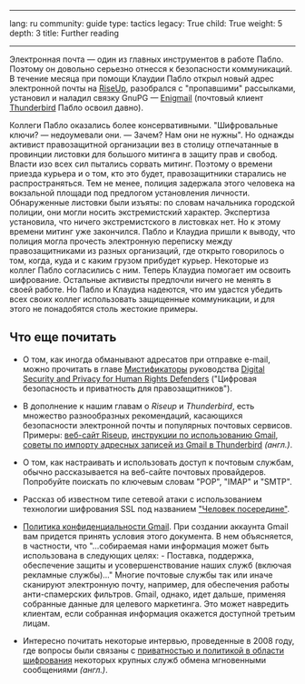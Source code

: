 

---

lang: ru
community: guide
type: tactics
legacy: True
child: True
weight: 5
depth: 3
title: Further reading

---

Электронная почта — один из главных инструментов в работе Пабло.
Поэтому он довольно серьезно отнесся к безопасности коммуникаций. В
течение месяца при помощи Клаудии Пабло открыл новый адрес электронной
почты на [RiseUp](/ru/glossary#RiseUp), разобрался с &quot;пропавшими&quot; рассылками, установил и наладил связку GnuPG
— [Enigmail](/ru/glossary#Enigmail) (почтовый клиент [Thunderbird](/ru/glossary#Thunderbird) Пабло освоил давно).

Коллеги Пабло оказались более консервативными. &quot;Шифровальные ключи?
— недоумевали они. — Зачем? Нам они не нужны&quot;. Но однажды активист
правозащитной организации вез в столицу отпечатанные в провинции
листовки для большого митинга в защиту прав и свобод. Власти изо всех
сил пытались сорвать митинг. Поэтому о времени приезда курьера и о том,
кто это будет, правозащитники старались не распространяться. Тем не
менее, полиция задержала этого человека на вокзальной площади под
предлогом установления личности. Обнаруженные листовки были изъяты: по
словам начальника городской полиции, они могли носить экстремистский
характер. Экспертиза установила, что ничего экстремистского в листовках
нет. Но к этому времени митинг уже закончился. Пабло и Клаудиа пришли к
выводу, что полиция могла прочесть электронную переписку между
правозащитниками из разных организаций, где открыто говорилось о том,
когда, куда и с каким грузом прибудет курьер. Некоторые из коллег Пабло
согласились с ним. Теперь Клаудиа помогает им освоить шифрование.
Остальные активисты предпочли ничего не менять в своей работе. Но Пабло
и Клаудиа надеются, что им удастся убедить всех своих коллег
использовать защищенные коммуникации, и для этого не понадобятся столь
жестокие примеры.

## Что еще почитать ##

- О том, как иногда обманывают адресатов при отправке e-mail, можно прочитать в главе [Мистификаторы](https://equalit.ie/esecman/russian/chapter2_5.html#2_5b) руководства [Digital Security and Privacy for Human Rights Defenders](https://equalit.ie/esecman/russian/) ("Цифровая безопасность и приватность для правозащитников"). 

- В дополнение к нашим главам о *Riseup* и *Thunderbird*, есть множество разнообразных рекомендаций, касающихся безопасности электронной почты и популярных почтовых сервисов. Примеры: [веб-сайт Riseup](http://help.riseup.net/mail/mail-clients/), [инструкции по использованию Gmail](http://mail.google.com/support/bin/topic.py?topic=12805), [советы по импорту адресных записей из Gmail в Thunderbird](http://email.about.com/od/mozillathunderbirdtips/qt/et_gmail_addr.htm) *(англ.)*.
 
- О том, как настраивать и использовать доступ к почтовым службам, обычно рассказывается на веб-сайте почтовых провайдеров. Попробуйте поискать по ключевым словам "POP", "IMAP" и "SMTP".

- Рассказ об известном типе сетевой атаки с использованием технологии шифрования SSL под названием ["Человек посередине"](https://equalit.ie/esecman/russian/chapter2_7.html#2_7c).

- [Политика конфиденциальности Gmail](http://www.google.com/intl/ru/privacy/privacy-policy.html). При создании аккаунта Gmail вам придется принять условия этого документа. В нем объясняется, в частности, что  &quot;...собираемая нами информация может быть использована в следующих целях: - Поставка, поддержка, обеспечение защиты и усовершенствование наших служб (включая рекламные службы)...&quot; Многие почтовые службы так или иначе сканируют электронную почту, например, для обеспечения работы анти-спамерских фильтров. Gmail, однако, идет дальше, применяя собранные данные для целевого маркетинга. Это может навредить клиентам, если собранная информация окажется доступной третьим лицам.

- Интересно почитать некоторые интервью, проведенные в 2008 году, где вопросы были связаны с [приватностью и политикой в области шифрования](http://news.cnet.com/8301-13578_3-9962106-38.html) некоторых крупных служб обмена мгновенными сообщениями *(англ.)*. 


